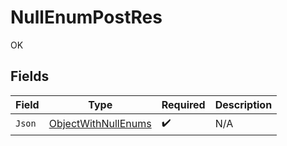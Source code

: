 # NullEnumPostRes

OK


## Fields

| Field                                                             | Type                                                              | Required                                                          | Description                                                       |
| ----------------------------------------------------------------- | ----------------------------------------------------------------- | ----------------------------------------------------------------- | ----------------------------------------------------------------- |
| `Json`                                                            | [ObjectWithNullEnums](../../Models/Shared/ObjectWithNullEnums.md) | :heavy_check_mark:                                                | N/A                                                               |